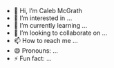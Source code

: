 - 👋 Hi, I’m Caleb McGrath
- 👀 I’m interested in ...
- 🌱 I’m currently learning ...
- 💞️ I’m looking to collaborate on ...
- 📫 How to reach me ...
- 😄 Pronouns: ...
- ⚡ Fun fact: ...

<!---
calebjmcgrath/calebjmcgrath is a ✨ special ✨ repository because its `README.md` (this file) appears on your GitHub profile.
You can click the Preview link to take a look at your changes.
--->
